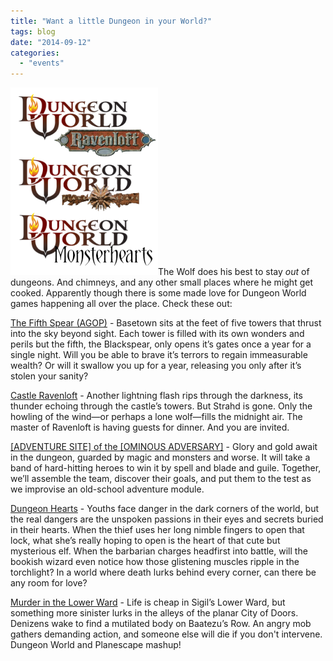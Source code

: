 ```yaml
---
title: "Want a little Dungeon in your World?"
tags: blog
date: "2014-09-12"
categories: 
  - "events"
---
```


[![Dungeon-World-All-Hacks](images/Dungeon-World-All-Hacks-236x300.png)](http://www.bigbadcon.com/wp-content/uploads/2014/09/Dungeon-World-All-Hacks.png)The Wolf does his best to stay _out_ of dungeons. And chimneys, and any other small places where he might get cooked. Apparently though there is some made love for Dungeon World games happening all over the place. Check these out:

[The Fifth Spear (AGOP)](http://www.bigbadcon.com/events/the-fifth-spear-agop/) - Basetown sits at the feet of five towers that thrust into the sky beyond sight. Each tower is filled with its own wonders and perils but the fifth, the Blackspear, only opens it’s gates once a year for a single night. Will you be able to brave it’s terrors to regain immeasurable wealth? Or will it swallow you up for a year, releasing you only after it’s stolen your sanity?

[Castle Ravenloft](http://www.bigbadcon.com/events/castle-ravenloft/) - Another lightning flash rips through the darkness, its thunder echoing through the castle’s towers. But Strahd is gone. Only the howling of the wind—or perhaps a lone wolf—fills the midnight air. The master of Ravenloft is having guests for dinner. And you are invited.

[\[ADVENTURE SITE\] of the \[OMINOUS ADVERSARY\]](http://www.bigbadcon.com/events/adventure-site-of-the-ominous-adversary-3/) - Glory and gold await in the dungeon, guarded by magic and monsters and worse. It will take a band of hard-hitting heroes to win it by spell and blade and guile. Together, we’ll assemble the team, discover their goals, and put them to the test as we improvise an old-school adventure module.

[Dungeon Hearts](http://www.bigbadcon.com/events/dungeon-hearts/) - Youths face danger in the dark corners of the world, but the real dangers are the unspoken passions in their eyes and secrets buried in their hearts. When the thief uses her long nimble fingers to open that lock, what she’s really hoping to open is the heart of that cute but mysterious elf. When the barbarian charges headfirst into battle, will the bookish wizard even notice how those glistening muscles ripple in the torchlight? In a world where death lurks behind every corner, can there be any room for love?

[Murder in the Lower Ward](http://www.bigbadcon.com/events/murder-in-the-lower-ward/) - Life is cheap in Sigil’s Lower Ward, but something more sinister lurks in the alleys of the planar City of Doors. Denizens wake to find a mutilated body on Baatezu’s Row. An angry mob gathers demanding action, and someone else will die if you don't intervene. Dungeon World and Planescape mashup!
